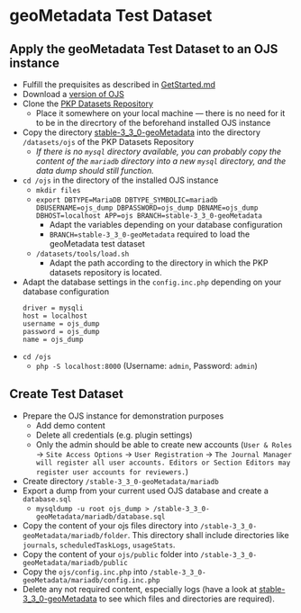 # geoMetadata Test Dataset 
## Apply the geoMetadata Test Dataset to an OJS instance 
- Fulfill the prequisites as described in [GetStarted.md](../GetStarted.md#prerequisite) 
- Download a [version of OJS](https://pkp.sfu.ca/software/ojs/download/) 
- Clone the [PKP Datasets Repository](https://github.com/pkp/datasets) 
    - Place it somewhere on your local machine — there is no need for it to be in the direcrtory of the beforehand installed OJS instance
- Copy the directory [stable-3_3_0-geoMetadata](stable-3_3_0-geoMetadata) into the directory `/datasets/ojs` of the PKP Datasets Repository
    - _If there is no `mysql` directory available, you can probably copy the content of the `mariadb` directory into a new `mysql` directory, and the data dump should still function._
- `cd /ojs` in the directory of the installed OJS instance 
    - `mkdir files`
    - `export DBTYPE=MariaDB DBTYPE_SYMBOLIC=mariadb DBUSERNAME=ojs_dump DBPASSWORD=ojs_dump DBNAME=ojs_dump DBHOST=localhost APP=ojs BRANCH=stable-3_3_0-geoMetadata`
        - Adapt the variables depending on your database configuration
        - `BRANCH=stable-3_3_0-geoMetadata` required to load the geoMetadata test dataset 
    - `/datasets/tools/load.sh` 
        - Adapt the path according to the directory in which the PKP datasets repository is located. 
- Adapt the database settings in the `config.inc.php` depending on your database configuration 
    ```
    driver = mysqli
    host = localhost
    username = ojs_dump
    password = ojs_dump
    name = ojs_dump
    ```
- `cd /ojs` 
    - `php -S localhost:8000` (Username: `admin`, Password: `admin`)

## Create Test Dataset 
- Prepare the OJS instance for demonstration purposes
    - Add demo content 
    - Delete all credentials (e.g. plugin settings)
    - Only the admin should be able to create new accounts (`User & Roles` -> `Site Access Options` -> `User Registration` -> `The Journal Manager will register all user accounts. Editors or Section Editors may register user accounts for reviewers.`)
- Create directory `/stable-3_3_0-geoMetadata/mariadb`
- Export a dump from your current used OJS database and create a `database.sql`  
    - `mysqldump -u root ojs_dump > /stable-3_3_0-geoMetadata/mariadb/database.sql` 
- Copy the content of your ojs files directory into `/stable-3_3_0-geoMetadata/mariadb/folder`. This directory shall include directories like `journals`, `scheduledTaskLogs`, `usageStats`. 
- Copy the content of your `ojs/public` folder into `/stable-3_3_0-geoMetadata/mariadb/public`
- Copy the `ojs/config.inc.php` into `/stable-3_3_0-geoMetadata/mariadb/config.inc.php` 
- Delete any not required content, especially logs (have a look at [stable-3_3_0-geoMetadata](stable-3_3_0-geoMetadata) to see which files and directories are required). 
